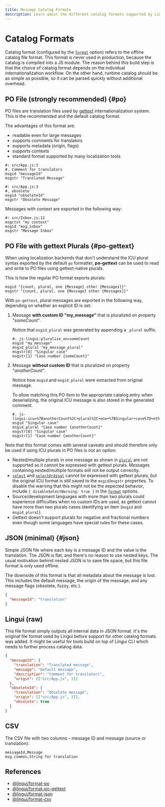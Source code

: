 ```yaml
---
title: Message Catalog Formats
description: Learn about the different catalog formats supported by Lingui
---
```


# Catalog Formats

Catalog format (configured by the [`format`](/docs/ref/conf.md#format) option) refers to the offline catalog file format. This format is never used in production, because the catalog is compiled into a JS module. The reason behind this build step is that the choice of catalog format depends on the individual internationalization workflow. On the other hand, runtime catalog should be as simple as possible, so it can be parsed quickly without additional overhead.

## PO File (strongly recommended) {#po}

PO files are translation files used by [gettext](https://www.gnu.org/software/gettext/manual/html_node/PO-Files.html) internationalization system. This is the recommended and the default catalog format.

The advantages of this format are:

- readable even for large messages
- supports comments for translators
- supports metadata (origin, flags)
- supports contexts
- standard format supported by many localization tools

```po
#: src/App.js:3
#. Comment for translators
msgid "messageId"
msgstr "Translated Message"

#: src/App.js:3
#, obsolete
msgid "obsoleteId"
msgstr "Obsolete Message"
```

Messages with context are exported in the following way:

```po
#: src/Inbox.js:12
msgctxt "my context"
msgid "msg.inbox"
msgstr "Message Inbox"
```

## PO File with gettext Plurals {#po-gettext}

When using localization backends that don't understand the ICU plural syntax exported by the default `po` formatter, **po-gettext** can be used to read and write to PO files using gettext-native plurals.

This is how the regular PO format exports plurals:

```po
msgid "{count, plural, one {Message} other {Messages}}"
msgstr "{count, plural, one {Message} other {Messages}}"
```

With `po-gettext`, plural messages are exported in the following way, depending on whether an explicit ID is set:

1. Message **with custom ID "my_message"** that is pluralized on property "_someCount_".

    Notice that `msgid_plural` was generated by appending a `_plural` suffix.

    ```po
    #. js-lingui:pluralize_on=someCount
    msgid "my_message"
    msgid_plural "my_message_plural"
    msgstr[0] "Singular case"
    msgstr[1] "Case number {someCount}"
    ```

2. Message **without custom ID** that is pluralized on property "_anotherCount_".

    Notice how `msgid` and `msgid_plural` were extracted from original message.

    To allow matching this PO item to the appropriate catalog entry when deserializing, the original ICU message is also stored in the generated comment.

    ```po
    #. js-lingui:icu=%7BanotherCount%2C+plural%2C+one+%7BSingular+case%7D+other+%7BCase+number+%7BanotherCount%7D%7D%7D&pluralize_on=anotherCount
    msgid "Singular case"
    msgid_plural "Case number {anotherCount}"
    msgstr[0] "Singular case"
    msgstr[1] "Case number {anotherCount}"
    ```

Note that this format comes with several caveats and should therefore only be used if using ICU plurals in PO files is not an option:

- Nested/multiple plurals in one message as shown in [`plural`](/docs/ref/macro.mdx#plural) are not supported as it cannot be expressed with gettext plurals. Messages containing nested/multiple formats will not be output correctly.
- [`select`](/docs/ref/macro.mdx#select) and [`selectOrdinal`](/docs/ref/macro.mdx#selectordinal) cannot be expressed with gettext plurals, but the original ICU format is still saved to the `msgid`/`msgstr` properties. To disable the warning that this might not be the expected behavior, include `{ disableSelectWarning: true }` in the [`format`](/docs/ref/conf.md#format) options.
- Source/development languages with more than two plurals could experience difficulties when no custom IDs are used, as gettext cannot have more than two plurals cases identifying an item (`msgid` and `msgid_plural`).
- Gettext doesn't support plurals for negative and fractional numbers even though some languages have special rules for these cases.

## JSON (minimal) {#json}

Simple JSON file where each key is a message ID and the value is the translation. The JSON is flat, and there's no reason to use nested keys. The usual motivation behind nested JSON is to save file space, but this file format is only used offline.

The downside of this format is that all metadata about the message is lost. This includes the default message, the origin of the message, and any message flags (obsolete, fuzzy, etc.).

```json
{
  "messageId": "translation"
}
```

## Lingui (raw)

This file format simply outputs all internal data in JSON format. It's the original file format used by Lingui before support for other catalog formats was added. It might be useful for tools build on top of Lingui CLI which needs to further process catalog data.

```json
{
  "messageId": {
    "translation": "Translated message",
    "message": "Default message",
    "description": "Comment for translators",
    "origin": [["src/App.js", 3]]
  },
  "obsoleteId": {
    "translation": "Obsolete message",
    "origin": [["src/App.js", 3]],
    "obsolete": true
  }
}
```

## CSV

The CSV file with two columns - message ID and message (source or translation):

```csv
messageId,Message
msg.common,String for translation
```

## References

- [@lingui/format-po](https://www.npmjs.com/package/@lingui/format-po)
- [@lingui/format-po-gettext](https://www.npmjs.com/package/@lingui/format-po-gettext)
- [@lingui/format-json](https://www.npmjs.com/package/@lingui/format-json)
- [@lingui/format-csv](https://www.npmjs.com/package/@lingui/format-csv)
